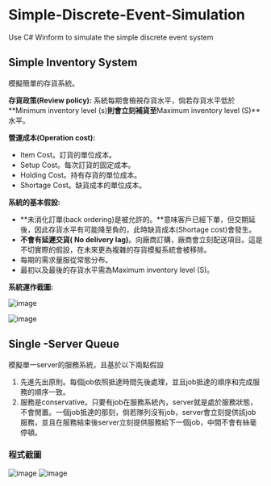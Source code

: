 # Simple-Discrete-Event-Simulation

Use C# Winform to simulate the simple discrete event system

##  Simple Inventory System

模擬簡單的存貨系統。

**存貨政策(Review policy):** 系統每期會檢視存貨水平，倘若存貨水平低於**Minimum inventory level (s)**則會立刻補貨至**Maximum inventory level (S)**水平。

**營運成本(Operation cost):**

- Item Cost。訂貨的單位成本。
- Setup Cost。每次訂貨的固定成本。
- Holding Cost。持有存貨的單位成本。
- Shortage Cost。缺貨成本的單位成本。

**系統的基本假設:** 

* **未消化訂單(back ordering)是被允許的。**意味客戶已經下單，但交期延後，因此存貨水平有可能降至負的，此時缺貨成本(Shortage cost)會發生。
* **不會有延遲交貨( No delivery lag)**。向廠商訂購，廠商會立刻配送項目。這是不切實際的假設，在未來更為複雜的存貨模擬系統會被移除。
* 每期的需求量服從常態分布。
* 最初以及最後的存貨水平需為Maximum inventory level (S)。

**系統運作截圖:** 

![image](https://user-images.githubusercontent.com/42717512/199896008-59725382-f677-4507-ae94-3b04d810f15d.png)

![image](https://user-images.githubusercontent.com/42717512/199896036-bf60de54-0f70-4c8f-ae15-6854dd2a0c97.png)

## Single -Server Queue
模擬單一server的服務系統，且基於以下兩點假設
1.	先進先出原則。每個job依照抵達時間先後處理，並且job抵達的順序和完成服務的順序一致。
2.	服務是conservative。只要有job在服務系統內，server就是處於服務狀態，不會閒置。一個job抵達的那刻，倘若隊列沒有job，server會立刻提供該job服務，並且在服務結束後server立刻提供服務給下一個job，中間不會有絲毫停頓。

### 程式截圖
![image](https://user-images.githubusercontent.com/42717512/113428023-a3948180-9408-11eb-9b2b-18eff4e33152.png)
![image](https://user-images.githubusercontent.com/42717512/113428105-c32baa00-9408-11eb-98d7-f408148af7e8.png)




